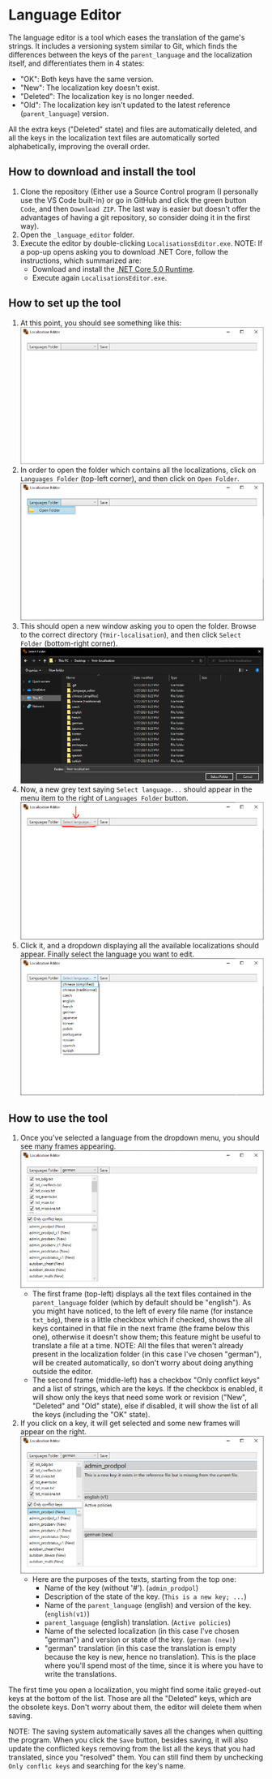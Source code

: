 # Language Editor

The language editor is a tool which eases the translation of the game's strings. It includes a versioning system similar to Git, which finds the differences between the keys of the `parent_language` and the localization itself, and differentiates them in 4 states:  
- "OK": Both keys have the same version.
- "New": The localization key doesn't exist.
- "Deleted": The localization key is no longer needed.
- "Old": The localization key isn't updated to the latest reference (`parent_language`) version.

All the extra keys ("Deleted" state) and files are automatically deleted, and all the keys in the localization text files are automatically sorted alphabetically, improving the overall order.

##  How to download and install the tool

1) Clone the repository (Either use a Source Control program (I personally use the VS Code built-in) or go in GitHub and click the green button `Code`, and then `Download ZIP`. The last way is easier but doesn't offer the advantages of having a git repository, so consider doing it in the first way).
2) Open the `_language_editor` folder.
3) Execute the editor by double-clicking `LocalisationsEditor.exe`. NOTE: If a pop-up opens asking you to download .NET Core, follow the instructions, which summarized are:
   - Download and install the [.NET Core 5.0 Runtime](https://dotnet.microsoft.com/download/dotnet/current/runtime).
   - Execute again `LocalisationsEditor.exe`.

##  How to set up the tool

1) At this point, you should see something like this: ![Base Image](images/1.png)
2) In order to open the folder which contains all the localizations, click on `Languages Folder` (top-left corner), and then click on `Open Folder`. ![Language Folder Image](images/2.png)
3) This should open a new window asking you to open the folder. Browse to the correct directory (`Ymir-localisation`), and then click `Select Folder` (bottom-right corner). ![Select Folder Image](images/3.png)
4) Now, a new grey text saying `Select language...` should appear in the menu item to the right of `Languages Folder` button. ![Select Language Image](images/4.png)
5) Click it, and a dropdown displaying all the available localizations should appear. Finally select the language you want to edit. ![Localizations Dropdown Image](images/5.png)

##  How to use the tool

1) Once you've selected a language from the dropdown menu, you should see many frames appearing. ![Text Files and Keys Image](images/6.png)
   - The first frame (top-left) displays all the text files contained in the `parent_language` folder (which by default should be "english"). As you might have noticed, to the left of every file name (for instance `txt_bdg`), there is a little checkbox which if checked, shows the all keys contained in that file in the next frame (the frame below this one), otherwise it doesn't show them; this feature might be useful to translate a file at a time. NOTE: All the files that weren't already present in the localization folder (in this case I've chosen "german"), will be created automatically, so don't worry about doing anything outside the editor.
   - The second frame (middle-left) has a checkbox "Only conflict keys" and a list of strings, which are the keys. If the checkbox is enabled, it will show only the keys that need some work or revision ("New", "Deleted" and "Old" state), else if disabled, it will show the list of all the keys (including the "OK" state). 
2) If you click on a key, it will get selected and some new frames will appear on the right. ![Full Image](images/7.png)
   - Here are the purposes of the texts, starting from the top one:
     - Name of the key (without '#'). (`admin_prodpol`)
     - Description of the state of the key. (`This is a new key; ...`)
     - Name of the `parent_language` (english) and version of the key. (`english(v1)`)
     - `parent_language` (english) translation. (`Active policies`)
     - Name of the selected localization (in this case I've chosen "german") and version or state of the key. (`german (new)`)
     - "german" translation (in this case the translation is empty because the key is new, hence no translation). This is the place where you'll spend most of the time, since it is where you have to write the translations.

The first time you open a localization, you might find some italic greyed-out keys at the bottom of the list. Those are all the "Deleted" keys, which are the obsolete keys. Don't worry about them, the editor will delete them when saving.


NOTE: The saving system automatically saves all the changes when quitting the program. When you click the `Save` button, besides saving, it will also update the conflicted keys removing from the list all the keys that you had translated, since you "resolved" them. You can still find them by unchecking `Only conflic keys` and searching for the key's name.